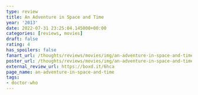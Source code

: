 ```yaml
---
type: review
title: An Adventure in Space and Time
year: '2013'
date: 2022-07-31 23:25:04.145000+00:00
categories: [reviews, movies]
draft: false
rating: 4
has_spoilers: false
fanart_url: /thoughts/reviews/movies/img/an-adventure-in-space-and-time_fanart.png
poster_url: /thoughts/reviews/movies/img/an-adventure-in-space-and-time_poster.png
external_review_url: https://boxd.it/6hca
page_name: an-adventure-in-space-and-time
tags:
- doctor-who
---
```


